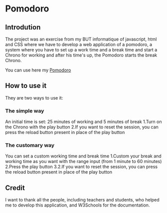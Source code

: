 # Pomodoro

## Introdution

The project was an exercise from my BUT informatique of javascript, html and CSS where we have to develop a web application of a pomodoro, a system where you have to set up a work time and a break time and start a Chrono for working and after his time's up, the Pomodoro starts the break Chrono.

You can use here my [Pomodoro](https://mattheo50.github.io/Pomodoro/)

## How to use it

They are two ways to use it: 

### The simple way

An initial time is set: 25 minutes of working and 5 minutes of break
            1.Turn on the Chrono with the play button
            2.If you want to reset the session, you can press the reload button present in place of the play button

### The customary way

You can set a custom working time and break time
            1.Custom your break and working time as you want with the range input (from 1 minute to 60 minutes)
            2.Press the play button
            3.2.If you want to reset the session, you can press the reload button present in place of the play button

## Credit

I want to thank all the people, including teachers and students, who helped me to develop this application, and W3Schools for the documentation.




